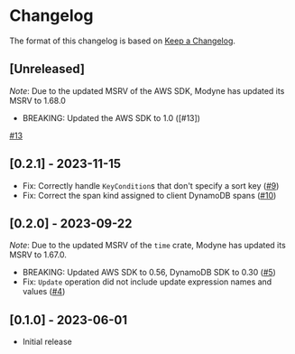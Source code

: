 # Changelog

The format of this changelog is based on [Keep a Changelog](https://keepachangelog.com/en/1.0.0/).

## [Unreleased]

_Note_: Due to the updated MSRV of the AWS SDK, Modyne has updated its MSRV to 1.68.0

- BREAKING: Updated the AWS SDK to 1.0 ([#13])

[#13](https://github.com/neoeinstein/modyne/issues/13)

## [0.2.1] - 2023-11-15

- Fix: Correctly handle `KeyCondition`s that don't specify a sort key ([#9])
- Fix: Correct the span kind assigned to client DynamoDB spans ([#10])

[#9]: https://github.com/neoeinstein/modyne/pull/9
[#10]: https://github.com/neoeinstein/modyne/pull/10

## [0.2.0] - 2023-09-22

_Note_: Due to the updated MSRV of the `time` crate, Modyne has updated its MSRV to 1.67.0.

- BREAKING: Updated AWS SDK to 0.56, DynamoDB SDK to 0.30 ([#5])
- Fix: `Update` operation did not include update expression names and values ([#4])

[#4]: https://github.com/neoeinstein/modyne/pull/4
[#5]: https://github.com/neoeinstein/modyne/pull/5

## [0.1.0] - 2023-06-01

- Initial release
